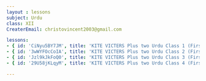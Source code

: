 ```yaml
--- 
layout : lessons 
subject: Urdu
class: XII
CreaterEmail: christovincent2003@gmail.com

lessons:
- { id: 'CiNyu5BY7JM', title: 'KITE VICTERS Plus two Urdu Class 1 (First Bell-ഫസ്റ്റ് ബെല്‍)' }
- { id: '3wWYFOcCoIA', title: 'KITE VICTERS Plus two Urdu Class 2 (First Bell-ഫസ്റ്റ് ബെല്‍)' }
- { id: 'Jzl9kJkFoQ0', title: 'KITE VICTERS Plus two Urdu Class 3 (First Bell-ഫസ്റ്റ് ബെല്‍)' }
- { id: '29U58jKLqyM', title: 'KITE VICTERS Plus two Urdu Class 4 (First Bell-ഫസ്റ്റ് ബെല്‍)' }

---
```

